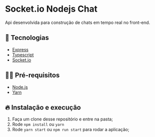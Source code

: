 # Socket.io Nodejs Chat

Api desenvolvida para construção de chats em tempo real no front-end.

## 🚀 Tecnologias

- [Express](https://expressjs.com/pt-br/)
- [Typescript](https://www.typescriptlang.org/)
- [Socket.io](https://socket.io/)

## ✋🏻 Pré-requisitos

- [Node.js](https://nodejs.org/en/)
- [Yarn](classic.yarnpkg.com/en/docs/install)

## 🔥 Instalação e execução

1. Faça um clone desse repositório e entre na pasta;
2. Rode `npm install` ou `yarn`
3. Rode `yarn start` ou `npm run start` para rodar a aplicação;
